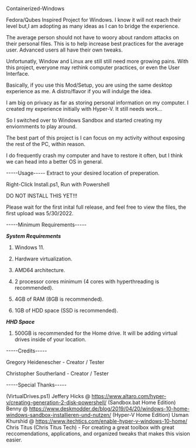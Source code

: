 Containerized-Windows

Fedora/Qubes Inspired Project for Windows. I know it will not reach their level but,I am adopting as many ideas as I can to bridge the experience. 

The average person should not have to woory about random attacks on their personal files. This is to help increase best practices for the average user. Advanced users all have their own tweaks.

Unfortunatly, Window and Linux are still still need more growing pains.  With this project, everyone may rethink computer practices, or even the User Interface.

Basically, if you use this Mod/Setup, you are using the same desktop experience as me. A distro/flavor if you will indulge the idea.  

I am big on privacy as far as storing personal information on my computer.  I created my experience initially with Hyper-V.  It still needs work... 

So I switched over to Windows Sandbox and started creating my enviornments to play around. 

The best part of this project is I can focus on my activity without exposing the rest of the PC, within reason.


I do frequently crash my computer and have to restore it often, but I think we can head into a better OS in general.


-----Usage-----
Extract to your desired location of preperation.

Right-Click Install.ps1, Run with Powershell

DO NOT INSTALL THIS YET!!!

Please wait for the first inital full release, and feel free to view the files, the first upload was 5/30/2022.

-----Minimum Requirements-----

***System Requirements***

1. Windows 11.

2. Hardware virtualization.

3. AMD64 architecture.

4. 2 processor cores minimum (4 cores with hyperthreading is recommended).

5. 4GB of RAM (8GB is recommended).

6. 1GB of HDD space (SSD is recommended).

***HHD Space***

1. 500GB is recommended for the Home drive. It will be adding virtual drives inside of your location.

-----Credits-----

Gregory Heidenescher - Creator / Tester

Christopher Southerland - Creator / Tester

-----Special Thanks-----

(VirtualDrives.ps1) Jeffery Hicks @ https://www.altaro.com/hyper-v/creating-generation-2-disk-powershell/
(Sandbox.bat Home Edition) Benny @ https://www.deskmodder.de/blog/2019/04/20/windows-10-home-windows-sandbox-installieren-und-nutzen/
(Hyper-V Home Edition) Usman Khurshid @ https://www.itechtics.com/enable-hyper-v-windows-10-home/
Chris Titus (Chris Titus Tech) - For creating a great toolbox with great reccomendations, applications, and organized tweaks that makes this vision easier.
